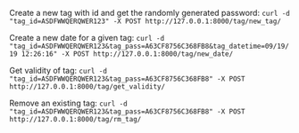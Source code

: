 Create a new tag with id and get the randomly generated password:
```curl -d "tag_id=ASDFWWQERQWER123" -X POST http://127.0.0.1:8000/tag/new_tag/```

Create a new date for a given tag:
```curl -d "tag_id=ASDFWWQERQWER123&tag_pass=A63CF8756C368FB8&tag_datetime=09/19/19 12:26:16" -X POST http://127.0.0.1:8000/tag/new_date/```

Get validity of tag:
```curl -d "tag_id=ASDFWWQERQWER123&tag_pass=A63CF8756C368FB8" -X POST http://127.0.0.1:8000/tag/get_validity/```

Remove an existing tag:
```curl -d "tag_id=ASDFWWQERQWER123&tag_pass=A63CF8756C368FB8" -X POST http://127.0.0.1:8000/tag/rm_tag/```